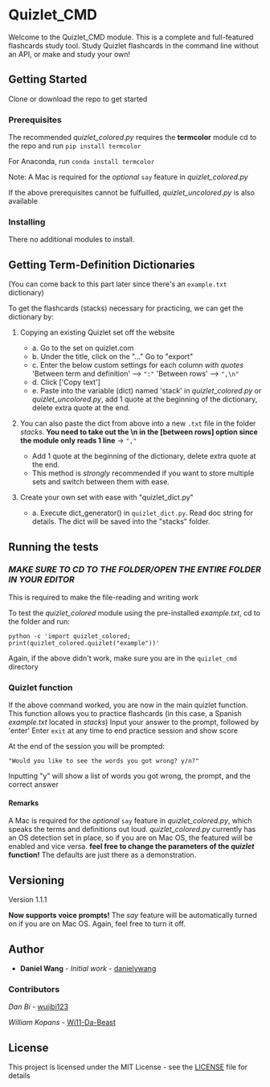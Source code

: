 # Quizlet_CMD

Welcome to the Quizlet_CMD module. This is a complete and full-featured flashcards study tool. Study Quizlet flashcards in the command line without an API, or make and study your own!

## Getting Started

Clone or download the repo to get started

### Prerequisites

The recommended *quizlet_colored.py* requires the **termcolor** module
cd to the repo and run 
```pip install termcolor``` 

For Anaconda, run 
```conda install termcolor```

Note: A Mac is required for the _optional_ `say` feature in *quizlet_colored.py*

If the above prerequisites cannot be fulfuilled, *quizlet_uncolored.py* is also available

### Installing

There no additional modules to install. 

## Getting Term-Definition Dictionaries
(You can come back to this part later since there's an `example.txt` dictionary)

To get the flashcards (stacks) necessary for practicing, we can get the dictionary by:
1.  Copying an existing Quizlet set off the website
	* a. Go to the set on quizlet.com
	* b. Under the title, click on the "..."  Go to "export"
	* c. Enter the below custom settings for each column *with quotes*
		'Between term and definition' ⟶  ```":"```
		'Between rows' ⟶  ```",\n"```
	* d. Click ['Copy text']
	* e. Paste into the variable (dict) named 'stack' in *quizlet_colored.py* or *quizlet_uncolored.py*, add 1 quote at the beginning of the dictionary, delete extra quote at the end.
  
2.  You can also paste the dict from above into a new ```.txt``` file in the folder *stacks*. __You need to take out the \n in the [between rows] option since the module only reads 1 line__  -> ```","```
    * Add 1 quote at the beginning of the dictionary, delete extra quote at the end.
    * This method is *strongly* recommended if you want to store multiple sets and switch between them with ease.

3. Create your own set with ease with "quizlet_dict.py"
	* a. Execute dict_generator() in ```quizlet_dict.py```. Read doc string for details. The dict will be saved into the "stacks" folder.  


## Running the tests

### *MAKE SURE TO CD TO THE FOLDER/OPEN THE ENTIRE FOLDER IN YOUR EDITOR*
This is required to make the file-reading and writing work


To test the *quizlet_colored* module using the pre-installed *example.txt*, cd to the folder and run:

```python -c 'import quizlet_colored; print(quizlet_colored.quizlet("example"))' ```

Again, if the above didn't work, make sure you are in the `quizlet_cmd` directory
### Quizlet function

If the above command worked, you are now in the main quizlet function. This function allows you to practice flashcards (in this case, a Spanish *example.txt* located in *stacks*)
Input your answer to the prompt, followed by 'enter'
Enter ```exit``` at any time to end practice session and show score

At the end of the session you will be prompted:

`"Would you like to see the words you got wrong? y/n?"`

Inputting "y" will show a list of words you got wrong, the prompt, and the correct answer

#### Remarks
A Mac is required for the _optional_ `say` feature in *quizlet_colored.py*, which speaks the terms and definitions out loud.
 *quizlet_colored.py* currently has an OS detection set in place, so if you are on Mac OS, the featured will be enabled and vice versa. **feel free to change the parameters of the _quizlet_ function!** The defaults are just there as a demonstration.
## Versioning

Version 1.1.1

**Now supports voice prompts!**
The *say* feature will be automatically turned on if you are on Mac OS. Again, feel free to turn it off. 
## Author

* **Daniel Wang** - *Initial work* - [danielywang](https://github.com/danielywang)

### Contributors
*Dan Bi* - [wujibi123](https://github.com/wujibi123)

*William Kopans* - [Wi11-Da-Beast](https://github.com/wi11-da-beast)


## License

This project is licensed under the MIT License - see the [LICENSE](LICENSE) file for details

